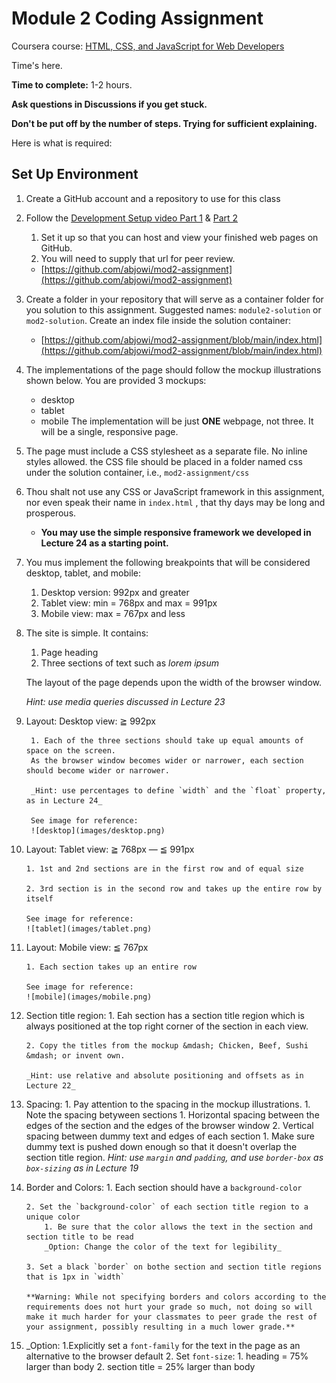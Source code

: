# Module 2 Coding Assignment

Coursera course: [HTML, CSS, and JavaScript for Web Developers](https://www.coursera.org/learn/html-css-javascript-for-web-developers)

Time's here.

**Time to complete:** 1-2 hours.

**Ask questions in Discussions if you get stuck.**

**Don't be put off by the number of steps. Trying for sufficient explaining.**

Here is what is required:

## Set Up Environment

1. Create a GitHub account and a repository to use for this class

2. Follow the [Development Setup video Part 1](https://www.coursera.org/learn/html-css-javascript-for-web-developers/lecture/CoBFV/development-environment-setup-part-1) & [Part 2](https://www.coursera.org/learn/html-css-javascript-for-web-developers/lecture/07KrX/development-environment-setup-part-2-windows) 
	1. Set it up so that you can host and view your finished web pages on GitHub.
	2. You will need to supply that url for peer review.
	* [https://github.com/abjowi/mod2-assignment](https://github.com/abjowi/mod2-assignment)

3. Create a folder in your repository that will serve as a container folder for you solution to this assignment. Suggested names: `module2-solution` or `mod2-solution`. Create an index file inside the solution container:
	* [https://github.com/abjowi/mod2-assignment/blob/main/index.html](https://github.com/abjowi/mod2-assignment/blob/main/index.html)

4. The implementations of the page should follow the mockup illustrations shown below. You are provided 3 mockups:
	* desktop
	* tablet
	* mobile
The implementation will be just __ONE__ webpage, not three. It will be a single, responsive page.

5. The page must include a CSS stylesheet as a separate file. No inline styles allowed. the CSS file should be placed in a folder named css under the solution container, i.e., `mod2-assignment/css`

6. Thou shalt not use any CSS or JavaScript framework in this assignment, nor even speak their name in `index.html` , that thy days may be long and prosperous. 
	- **You may use the simple responsive framework we developed in Lecture 24 as a starting point.**
7. You mus implement the following breakpoints that will be considered desktop, tablet, and mobile:
	1. Desktop version: 992px and greater
	2. Tablet view: min = 768px and max = 991px
	3. Mobile view: max = 767px and less

8. The site is simple. It contains:
	1. Page heading
	2. Three sections of text such as *lorem ipsum*
	
	The layout of the page depends upon the width of the browser window. 

	*Hint: use media queries discussed in Lecture 23*

9. Layout: Desktop view: ≧ 992px
	
		1. Each of the three sections should take up equal amounts of space on the screen.
		As the browser window becomes wider or narrower, each section should become wider or narrower.

		_Hint: use percentages to define `width` and the `float` property, as in Lecture 24_
		
		See image for reference:
		![desktop](images/desktop.png)

10. Layout: Tablet view: ≧ 768px &mdash; ≦ 991px
	
		1. 1st and 2nd sections are in the first row and of equal size

		2. 3rd section is in the second row and takes up the entire row by itself

		See image for reference:
		![tablet](images/tablet.png)

11. Layout: Mobile view: ≦ 767px
		
		1. Each section takes up an entire row

		See image for reference:
		![mobile](images/mobile.png)

12. Section title region:
		1. Eah section has a section title region which is always positioned at the top right corner of the section in each view. 

		2. Copy the titles from the mockup &mdash; Chicken, Beef, Sushi &mdash; or invent own.

		_Hint: use relative and absolute positioning and offsets as in Lecture 22_

13. Spacing:
		1. Pay attention to the spacing in the mockup illustrations.
			1. Note the spacing betyween sections
				1. Horizontal spacing between the edges of the section and the edges of the browser window
				2. Vertical spacing between dummy text and edges of each section
					1. Make sure dummy text is pushed down enough so that it doesn't overlap the section title region.
					_Hint: use `margin` and `padding`, and use `border-box` as `box-sizing` as in Lecture 19_

14. Border and Colors:
		1. Each section should have a `background-color`

		2. Set the `background-color` of each section title region to a unique color
			1. Be sure that the color allows the text in the section and section title to be read
			_Option: Change the color of the text for legibility_

		3. Set a black `border` on bothe section and section title regions that is 1px in `width`

		**Warning: While not specifying borders and colors according to the requirements does not hurt your grade so much, not doing so will make it much harder for your classmates to peer grade the rest of your assignment, possibly resulting in a much lower grade.**

15. _Option: 
		1.Explicitly set a `font-family` for the text in the page as an alternative to the browser default
		2. Set `font-size`:
			1. heading = 75% larger than body
			2. section title = 25% larger than body